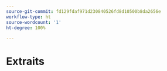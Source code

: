 ```yaml
---
source-git-commit: fd129fdaf971d230840526fd8d10500b8da2656e
workflow-type: ht
source-wordcount: '1'
ht-degree: 100%

---
```

# Extraits
